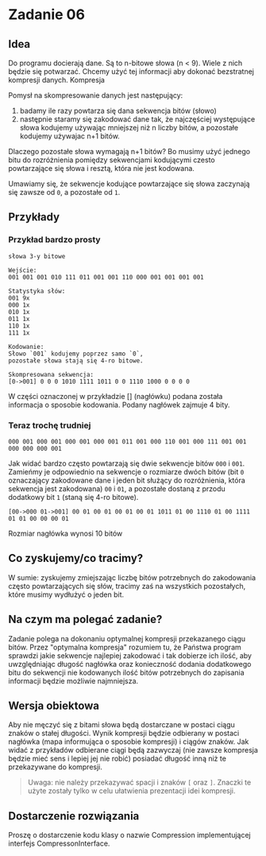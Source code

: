 # Zadanie 06

## Idea

Do programu docierają dane. Są to n-bitowe słowa (n < 9). Wiele z nich będzie się potwarzać. Chcemy użyć tej informacji aby dokonać bezstratnej kompresji danych.
Kompresja

Pomysł na skompresowanie danych jest następujący:

1. badamy ile razy powtarza się dana sekwencja bitów (słowo)
2. następnie staramy się zakodować dane tak, że najczęściej występujące słowa kodujemy używając mniejszej niż n liczby bitów, a pozostałe kodujemy używajac n+1 bitów.

Dlaczego pozostałe słowa wymagają n+1 bitów? Bo musimy użyć jednego bitu do rozróżnienia pomiędzy sekwencjami kodującymi czesto powtarzające się słowa i resztą, która nie jest kodowana.

Umawiamy się, że sekwencje kodujące powtarzające się słowa zaczynają się zawsze od `0`, a pozostałe od `1`.

## Przykłady

### Przykład bardzo prosty

```text
słowa 3-y bitowe

Wejście:
001 001 001 010 111 011 001 001 110 000 001 001 001 001

Statystyka słów:
001 9x
000 1x
010 1x
011 1x
110 1x
111 1x

Kodowanie:
Słowo `001` kodujemy poprzez samo `0`, 
pozostałe słowa stają się 4-ro bitowe.

Skompresowana sekwencja:
[0->001] 0 0 0 1010 1111 1011 0 0 1110 1000 0 0 0 0
```

W części oznaczonej w przykładzie [] (nagłówku) podana została informacja o sposobie kodowania. Podany nagłówek zajmuje 4 bity.

### Teraz trochę trudniej

```text
000 001 000 001 000 001 000 001 011 001 000 110 001 000 111 001 001 000 000 000 001
```

Jak widać bardzo często powtarzają się dwie sekwencje bitów `000` i `001`. Zamieńmy je odpowiednio na sekwencje o rozmiarze dwóch bitów (bit `0` oznaczający zakodowane dane i jeden bit służący do rozróżnienia, która sekwencja jest zakodowana) `00` i `01`, a pozostałe dostaną z przodu dodatkowy bit `1` (staną się 4-ro bitowe).

```text
[00->000 01->001] 00 01 00 01 00 01 00 01 1011 01 00 1110 01 00 1111 01 01 00 00 00 01
```

Rozmiar nagłówka wynosi 10 bitów

## Co zyskujemy/co tracimy?

W sumie: zyskujemy zmiejszając liczbę bitów potrzebnych do zakodowania często powtarzających się słów, tracimy zaś na wszystkich pozostałych, które musimy wydłużyć o jeden bit.

## Na czym ma polegać zadanie?

Zadanie polega na dokonaniu optymalnej kompresji przekazanego ciągu bitów. Przez "optymalna kompresja" rozumiem tu, że Państwa program sprawdzi jakie sekwencje najlepiej zakodować i tak dobierze ich ilość, aby uwzględniając długość nagłówka oraz konieczność dodania dodatkowego bitu do sekwencji nie kodowanych ilość bitów potrzebnych do zapisania informacji będzie możliwie najmniejsza.

## Wersja obiektowa

Aby nie męczyć się z bitami słowa będą dostarczane w postaci ciągu znaków o stałej długości. Wynik kompresji będzie odbierany w postaci nagłówka (mapa informująca o sposobie kompresji) i ciągów znaków. Jak widać z przykładów odbierane ciągi będą zazwyczaj (nie zawsze kompresja będzie mieć sens i lepiej jej nie robić) posiadać długość inną niż te przekazywane do kompresji.

> Uwaga: nie należy przekazywać spacji i znaków `[` oraz `]`. Znaczki te użyte zostały tylko w celu ułatwienia prezentacji idei kompresji.

## Dostarczenie rozwiązania

Proszę o dostarczenie kodu klasy o nazwie Compression implementującej interfejs CompressonInterface.

